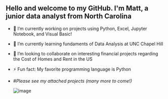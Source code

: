 ## Hello and welcome to my GitHub. I'm Matt, a junior data analyst from North Carolina
- 🔭 I’m currently working on projects using Python, Excel, Jupyter Notebook, and Visual Basic!
- 🌱 I’m currently learning fundaments of Data Analysis at UNC Chapel Hill
- 👯 I’m looking to collaborate on interesting financial projects regarding the Cost of Homes and Rent in the US
- ⚡ Fun fact: My favorite programming language is Python
- #*Please see my attached projects (many more to come!)*

  ![image](https://github.com/user-attachments/assets/e1429015-7cdc-4621-9cdf-1e5797b9287b)

